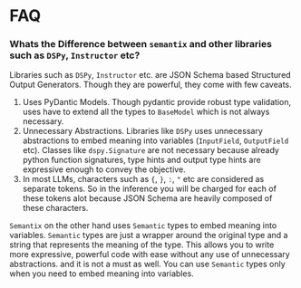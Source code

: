 # FAQ

### Whats the Difference between `semantix` and other libraries such as `DSPy`, `Instructor` etc?

Libraries such as `DSPy`, `Instructor` etc. are JSON Schema based Structured Output Generators. Though they are powerful, they come with few caveats.

1. Uses PyDantic Models. Though pydantic provide robust type validation, uses have to extend all the types to `BaseModel` which is not always necessary.
2. Unnecessary Abstractions. Libraries like `DSPy` uses unnecessary abstractions to embed meaning into variables (`InputField`, `OutputField` etc). Classes like `dspy.Signature` are not necessary because already python function signatures, type hints and output type hints are expressive enough to convey the objective.
3. In most LLMs, characters such as `{`, `}`, `:`, `"` etc are considered as separate tokens. So in the inference you will be charged for each of these tokens alot because JSON Schema are heavily composed of these characters.

`Semantix` on the other hand uses `Semantic` types to embed meaning into variables. `Semantic` types are just a wrapper around the original type and a string that represents the meaning of the type. This allows you to write more expressive, powerful code with ease without any use of unnecessary abstractions. and it is not a must as well. You can use `Semantic` types only when you need to embed meaning into variables.
